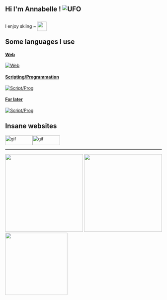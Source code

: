 ## Hi I'm Annabelle ! ![UFO](https://penger.city/museum/pengers/UFP.gif)

I enjoy skiing ~ <img src="https://intechacademy.org/wp-content/uploads/2023/01/emailannouncement-1674490635000-giphy-5.gif" height=30 style="transform: translateY(10px)"> 


## Some languages I use
#### <u>Web</u>
[![Web](https://skillicons.dev/icons?i=html,css,php)](https://skillicons.dev)

#### <u>Scripting/Programmation</u>
[![Script/Prog](https://skillicons.dev/icons?i=c,bash,py,java)](https://skillicons.dev)

#### <u>For later</u>
[![Script/Prog](https://skillicons.dev/icons?i=ruby)](https://skillicons.dev)



## Insane websites
<div style="display: flex; flex-wrap: wrap; justify-content: left;">
  <a href="https://github.com/FruitPassion" target="_blank">
      <img src="https://imgur.com/HFbc2iB.gif" alt="gif" width=88 height=31>
  </a>
  <a href="https://github.com/Eiior" target="_blank">
      <img src="https://imgur.com/KyfTTtZ.gif" alt="gif" width=88 height=31>
  </a>
</div>

---
<img src="https://i.redd.it/qx5ha1lkh6n21.gif" height=250 >
<img src="https://i.pinimg.com/originals/64/f3/62/64f36281674361ccff49c01135001ce8.gif" height=250 >
<img src="https://i.redd.it/fxrfze5txh971.gif" height=200 >
